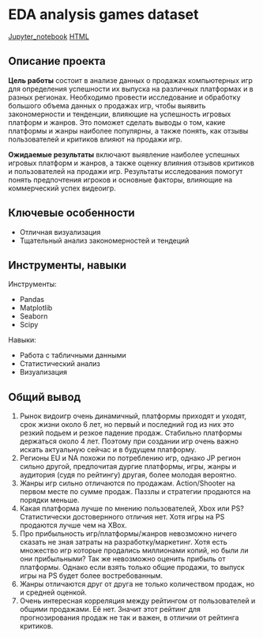 # EDA analysis games dataset

[Jupyter_notebook](https://github.com/dmakhazen/portfolio/tree/main/EDA_games/computer_games_EDA.ipynb)
[HTML](https://github.com/dmakhazen/portfolio/tree/main/EDA_games/EDA_games.html)

## Описание проекта

**Цель работы** состоит в анализе данных о продажах компьютерных игр для определения успешности их выпуска на различных платформах и в разных регионах. Необходимо провести исследование и обработку большого объема данных о продажах игр, чтобы выявить закономерности и тенденции, влияющие на успешность игровых платформ и жанров. Это поможет сделать выводы о том, какие платформы и жанры наиболее популярны, а также понять, как отзывы пользователей и критиков влияют на продажи игр.

**Ожидаемые результаты** включают выявление наиболее успешных игровых платформ и жанров, а также оценку влияния отзывов критиков и пользователей на продажи игр. Результаты исследования помогут понять предпочтения игроков и основные факторы, влияющие на коммерческий успех видеоигр.

## Ключевые особенности
- Отличная визуализация
- Тщательный анализ закономерностей и тендеций

## Инструменты, навыки

Инструменты:
- Pandas
- Matplotlib
- Seaborn
- Scipy

Навыки:
- Работа с табличными данными
- Статистический анализ
- Визуализация

## Общий вывод
1. Рынок видоигр очень динамичный, платформы приходят и уходят, срок жизни около 6 лет, но первый и последний год из них это резкий подьем и резкое падение продаж. Стабильно платформы держаться около 4 лет. Поэтому при создании игр очень важно искать актуальную сейчас и в будущем платформу.
2. Регионы EU и NA похожи по потреблению игр, однако JP регион сильно другой, предпочитая дургие платформы, игры, жанры и аудитория (судя по рейтингу) другая, более молодая вероятно.
3. Жанры игр сильно отличаются по продажам. Action/Shooter на первом месте по сумме продаж. Паззлы и стратегии продаются на порядки меньше.
4. Какая платформа лучше по мнению пользователей, Xbox или PS? Статистически достовернного отличия нет. Хотя игры на PS продаются лучше чем на XBox.
5. Про прибыльность игр/платформы/жанров невозможно ничего сказать не зная затраты на разработку/маркетинг. Хотя есть множество игр которые продались миллионами копий, но были ли они прибыльными? Так же невозможно оценить прибыль от платформы. Однако если взять только общие продажи, то выпуск игры на PS будет более востребованным.
6. Жанры отличаются друг от друга не только количеством продаж, но и средней оценкой.
7. Очень интересная корреляция между рейтингом от пользователей и общими продажами. Её нет. Значит этот рейтинг для прогнозирования продаж не так и важен, в отличии от рейтинга критиков.